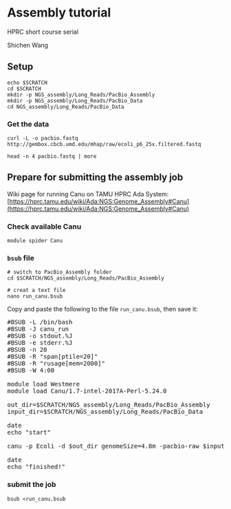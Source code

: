# Assembly tutorial
HPRC short course serial

Shichen Wang


## Setup
```
echo $SCRATCH
cd $SCRATCH
mkdir -p NGS_assembly/Long_Reads/PacBio_Assembly
mkdir -p NGS_assembly/Long_Reads/PacBio_Data
cd NGS_assembly/Long_Reads/PacBio_Data
```

### Get the data
```
curl -L -o pacbio.fastq http://gembox.cbcb.umd.edu/mhap/raw/ecoli_p6_25x.filtered.fastq

head -n 4 pacbio.fastq | more
```

## Prepare for submitting the assembly job

Wiki page for running Canu on TAMU HPRC Ada System:
[https://hprc.tamu.edu/wiki/Ada:NGS:Genome_Assembly#Canu](https://hprc.tamu.edu/wiki/Ada:NGS:Genome_Assembly#Canu)


### Check available Canu
```
module spider Canu
```

### `bsub` file
```
# switch to PacBio_Assembly folder
cd $SCRATCH/NGS_assembly/Long_Reads/PacBio_Assembly

# creat a text file
nano run_canu.bsub
```

Copy and paste the following to the file `run_canu.bsub`, then save it:
<pre>
#BSUB -L /bin/bash
#BSUB -J canu_run
#BSUB -o stdout.%J
#BSUB -e stderr.%J
#BSUB -n 20
#BSUB -R "span[ptile=20]"
#BSUB -R "rusage[mem=2000]"
#BSUB -W 4:00

module load Westmere
module load Canu/1.7-intel-2017A-Perl-5.24.0

out_dir=$SCRATCH/NGS_assembly/Long_Reads/PacBio_Assembly
input_dir=$SCRATCH/NGS_assembly/Long_Reads/PacBio_Data

date
echo "start"

canu -p Ecoli -d $out_dir genomeSize=4.8m -pacbio-raw $input_dir/pacbio.fastq useGrid=false

date
echo "finished!"
</pre>

### submit the job
```
bsub <run_canu.bsub
```
